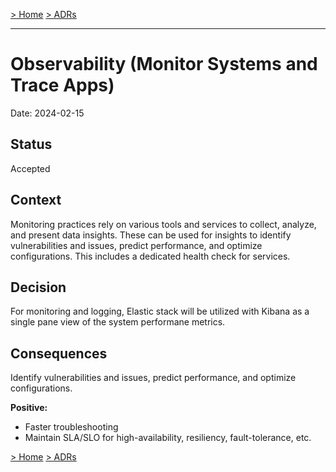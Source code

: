 [> Home](../README.md)    [> ADRs](README.md)

---

# Observability (Monitor Systems and Trace Apps)

Date: 2024-02-15

## Status

Accepted

## Context

Monitoring practices rely on various tools and services to collect, analyze, and present data insights. These can be used for insights to identify vulnerabilities and issues, predict performance, and optimize configurations. This includes a dedicated health check for services.

## Decision

For monitoring and logging, Elastic stack will be utilized with Kibana as a single pane view of the system performane metrics. 

## Consequences
Identify vulnerabilities and issues, predict performance, and optimize configurations.

**Positive:**

- Faster troubleshooting
- Maintain SLA/SLO for high-availability, resiliency, fault-tolerance, etc.


[> Home](../README.md)    [> ADRs](README.md)
